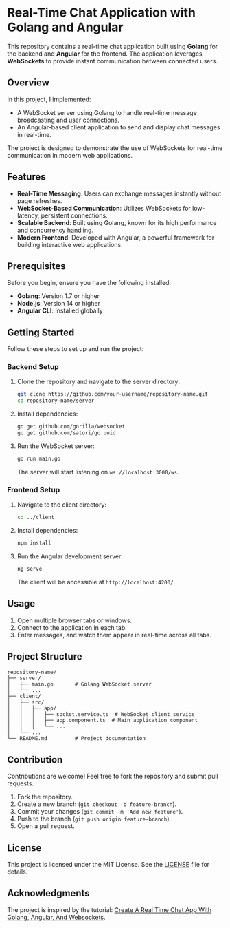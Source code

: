 
# Real-Time Chat Application with Golang and Angular

This repository contains a real-time chat application built using **Golang** for the backend and **Angular** for the frontend. The application leverages **WebSockets** to provide instant communication between connected users.

## Overview

In this project, I implemented:
- A WebSocket server using Golang to handle real-time message broadcasting and user connections.
- An Angular-based client application to send and display chat messages in real-time.

The project is designed to demonstrate the use of WebSockets for real-time communication in modern web applications.

## Features

- **Real-Time Messaging**: Users can exchange messages instantly without page refreshes.
- **WebSocket-Based Communication**: Utilizes WebSockets for low-latency, persistent connections.
- **Scalable Backend**: Built using Golang, known for its high performance and concurrency handling.
- **Modern Frontend**: Developed with Angular, a powerful framework for building interactive web applications.

## Prerequisites

Before you begin, ensure you have the following installed:

- **Golang**: Version 1.7 or higher
- **Node.js**: Version 14 or higher
- **Angular CLI**: Installed globally

## Getting Started

Follow these steps to set up and run the project:

### Backend Setup

1. Clone the repository and navigate to the server directory:
   ```bash
   git clone https://github.com/your-username/repository-name.git
   cd repository-name/server
   ```

2. Install dependencies:
   ```bash
   go get github.com/gorilla/websocket
   go get github.com/satori/go.uuid
   ```

3. Run the WebSocket server:
   ```bash
   go run main.go
   ```

   The server will start listening on `ws://localhost:3000/ws`.

### Frontend Setup

1. Navigate to the client directory:
   ```bash
   cd ../client
   ```

2. Install dependencies:
   ```bash
   npm install
   ```

3. Run the Angular development server:
   ```bash
   ng serve
   ```

   The client will be accessible at `http://localhost:4200/`.

## Usage

1. Open multiple browser tabs or windows.
2. Connect to the application in each tab.
3. Enter messages, and watch them appear in real-time across all tabs.

## Project Structure

```
repository-name/
├── server/
│   ├── main.go       # Golang WebSocket server
│   └── ...
├── client/
│   ├── src/
│   │   ├── app/
│   │   │   ├── socket.service.ts  # WebSocket client service
│   │   │   ├── app.component.ts  # Main application component
│   │   │   └── ...
│   └── ...
└── README.md         # Project documentation
```

## Contribution

Contributions are welcome! Feel free to fork the repository and submit pull requests.

1. Fork the repository.
2. Create a new branch (`git checkout -b feature-branch`).
3. Commit your changes (`git commit -m 'Add new feature'`).
4. Push to the branch (`git push origin feature-branch`).
5. Open a pull request.

## License

This project is licensed under the MIT License. See the [LICENSE](LICENSE) file for details.

## Acknowledgments

The project is inspired by the tutorial: [Create A Real Time Chat App With Golang, Angular, And Websockets](https://www.thepolyglotdeveloper.com/2016/12/create-real-time-chat-app-golang-angular-2-websockets/).
